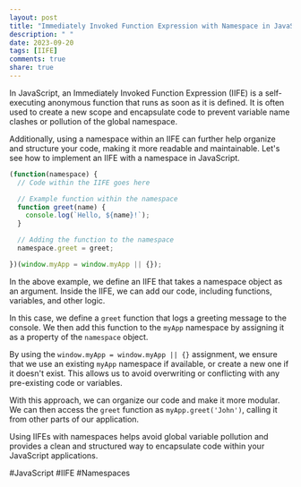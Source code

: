 ```yaml
---
layout: post
title: "Immediately Invoked Function Expression with Namespace in JavaScript"
description: " "
date: 2023-09-20
tags: [IIFE]
comments: true
share: true
---
```


In JavaScript, an Immediately Invoked Function Expression (IIFE) is a self-executing anonymous function that runs as soon as it is defined. It is often used to create a new scope and encapsulate code to prevent variable name clashes or pollution of the global namespace.

Additionally, using a namespace within an IIFE can further help organize and structure your code, making it more readable and maintainable. Let's see how to implement an IIFE with a namespace in JavaScript.

```javascript
(function(namespace) {
  // Code within the IIFE goes here

  // Example function within the namespace
  function greet(name) {
    console.log(`Hello, ${name}!`);
  }

  // Adding the function to the namespace
  namespace.greet = greet;

})(window.myApp = window.myApp || {});
```

In the above example, we define an IIFE that takes a namespace object as an argument. Inside the IIFE, we can add our code, including functions, variables, and other logic.

In this case, we define a `greet` function that logs a greeting message to the console. We then add this function to the `myApp` namespace by assigning it as a property of the `namespace` object.

By using the `window.myApp = window.myApp || {}` assignment, we ensure that we use an existing `myApp` namespace if available, or create a new one if it doesn't exist. This allows us to avoid overwriting or conflicting with any pre-existing code or variables.

With this approach, we can organize our code and make it more modular. We can then access the `greet` function as `myApp.greet('John')`, calling it from other parts of our application.

Using IIFEs with namespaces helps avoid global variable pollution and provides a clean and structured way to encapsulate code within your JavaScript applications.

#JavaScript #IIFE #Namespaces